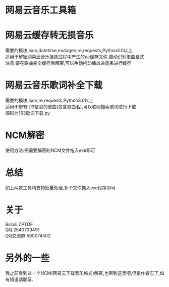 # 网易云音乐工具箱
# 网易云缓存转无损音乐
需要的模块,json,datetime,mutagen,re,requests,Python3.0以上</br>
适用于解密网易云音乐播放过程中产生的uc缓存文件,自动识别歌曲格式</br>
注意:要在歌曲完全缓存后解密,可以手动拖动播放进度条进行缓存</br>
# 网易云音乐歌词补全下载
需要的模块,json,re,requests,Python3.0以上</br>
适用于带有ID3信息的歌曲(包含歌曲名),可以联网搜索歌词进行下载</br>
源码为163歌词下载.py
# NCM解密
使用方法:把需要解密的NCM文件拖入exe即可</br>
# 总结
如上两款工具均支持批量处理,多个文件拖入exe程序即可.</br>
# 关于
Bilibili:ZPTDF</br>
QQ:2540709491</br>
QQ交流群:590074502</br>
# 另外的一些
我之前看到过一个NCM(网易云下载音乐格式)解密,也带到这里吧,但是作者忘了,如有知道请联系.
